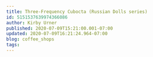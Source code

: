 ```yaml
---
title: Three-Frequency Cubocta (Russian Dolls series)
id: 5151537639974366086
author: Kirby Urner
published: 2020-07-09T15:21:00.001-07:00
updated: 2020-07-09T16:21:24.964-07:00
blog: coffee_shops
tags: 
---
```



